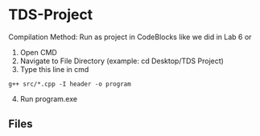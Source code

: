 # TDS-Project

Compilation Method:
Run as project in CodeBlocks like we did in Lab 6 or

1. Open CMD
2. Navigate to File Directory (example: cd Desktop/TDS Project)
3. Type this line in cmd

```
g++ src/*.cpp -I header -o program
```
4. Run program.exe


## Files 


